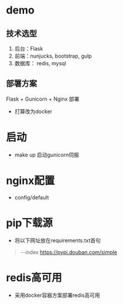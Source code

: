 # demo

## 技术选型
1. 后台：Flask
2. 前端：nunjucks, bootstrap, gulp
3. 数据库： redis, mysql

## 部署方案

Flask + Gunicorn + Nginx 部署
* 打算改为docker

# 启动
* make up 启动gunicorn伺服

# nginx配置
* config/default


# pip下载源

* 将以下网址放在requirements.txt首句

 > --index https://pypi.douban.com/simple

# redis高可用
* 采用docker容器方案部署redis高可用